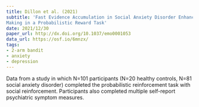 ```yaml
---
title: Dillon et al. (2021)
subtitle: 'Fast Evidence Accumulation in Social Anxiety Disorder Enhances Decision
Making in a Probabilistic Reward Task'
date: 2021/12/30
paper_url: http://dx.doi.org/10.1037/emo0001053
data_url: https://osf.io/6mnzx/
tags:
- 2-arm bandit
- anxiety
- depression
---
```


Data from a study in which N=101 participants (N=20 healthy controls, N=81 social anxiety disorder) completed the probabilistic reinforcement task with social reinforcement. Participants also completed multiple self-report psychiatric symptom measures.

